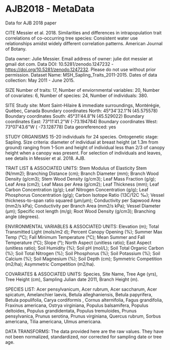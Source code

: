 # AJB2018 - MetaData
Data for AJB 2018 paper

CITE Messier et al. 2018. Similarities and differences in intrapopulation trait correlations of co-occurring tree species: Consistent water use relationships amidst widely different correlation patterns. American Journal of Botany.

Data owner: Julie Messier. Email address of owner: julie dot messier at gmail dot com. Data DOI: 10.5281/zenodo.1247232 - https://doi.org/10.5281/zenodo.1247232. Please do not use without prior permission. Dataset Name: MSH_Sapling_Traits_2011-2015. Dates of data collection: May 2011 - June 2015. 

SIZE Number of traits: 17, Number of enviornmental variables: 20, Number of covariates: 6,  Number of species: 24, Number of individuals: 380.

SITE Study site: Mont Saint-Hilaire & immediate surroundings, Montérégie, Québec, Canada Boundary coordinates North: 45°34'32.1"N (45.575578) Boundary coordinates South: 45°31'44.8"N (45.529022) Boundary coordinates East: 73°11'41.2"W (-73.194784) Boundary coordinates West: 73°07'43.6"W ( -73.128778) Data georeferenced: yes

STUDY ORGANISMS 15-20 individuals for 24 species. Ontogenetic stage: Sapling. Size criteria: diameter of individual at breast height (at 1.3m from ground) ranging from 1-5cm and height of individual less than 2/3 of canopy height when a canopy was present. For selection of individuals and leaves, see details in Messier et al. 2018. AJB.

TRAIT LIST & ASSOCIATED UNITS: Stem Modulus of Elasticity Stem (N/mm2); Branching Distance (cm); Branch Diameter (mm); Branch Wood Density (g/cm3); Stem Wood Density (g/cm3); Leaf Mass Fraction (g/g); Leaf Area (cm2); Leaf Mass per Area (g/cm2); Leaf Thickness (mm); Leaf Carbon Concentration (g/g); Leaf Nitrogen Concentration (g/g); Leaf Phosphorus Concentration (g/g); Carbon Isotope Ratio (13C/12C ‰); Vessel thickness-to-span ratio squared (μm/μm); Conductivity per Sapwood Area (mm2/s kPa); Conductivity per Branch Area (mm2/s kPa); Vessel Diameter (μm); Specific root length (m/g); Root Wood Density (g/cm3); Branching angle (degrees).

ENVIRONMENTAL VARIABLES & ASSOCIATED UNITS: Elevation (m); Total Transmitted Light (mols/m2 d); Percent Canopy Opening (%); Summer Max Temp (°C); Fall Minimum Temperature (°C); Mean Summer and Fall Temperature (°C); Slope (°); North Aspect (unitless ratio); East Aspect (unitless ratio); Soil Humidity (%); Soil pH (mol/L); Soil Total Organic Carbon (%); Soil Total Nitrogen (%); Soil Phosphorus (%); Soil Potassium (%); Soil Calcium (%); Soil Magnesium (%); Soil Depth (cm); Symmetric Competition (m2/ha); Asymmetric Competition (m2/ha).

COVARIATES & ASSOCIATED UNITS: Species, Site Name, Tree Age (yrs), Tree Height (cm), Sampling Julian date 2011, Branch Height (m).

SPECIES LIST: Acer pensylvanicum, Acer rubrum, Acer saccharum, Acer spicatum, Amelanchier laevis, Betula alleghaniensis, Betula papyrifera, Betula populifolia, Carya cordiformis , Cornus alternifolia, Fagus grandifolia, Fraxinus americana, Ostrya virginiana, Populus balsamifera, Populus deltoides, Populus grandidentata, Populus tremuloides, Prunus pensylvanica, Prunus serotina, Prunus virginiana, Quercus rubrum, Sorbus americana, Tilia americana, Ulmus americana.

DATA TRANSFORMS: The data provided here are the raw values. They have not been normalized, standardized, nor corrected for sampling date or tree age.
